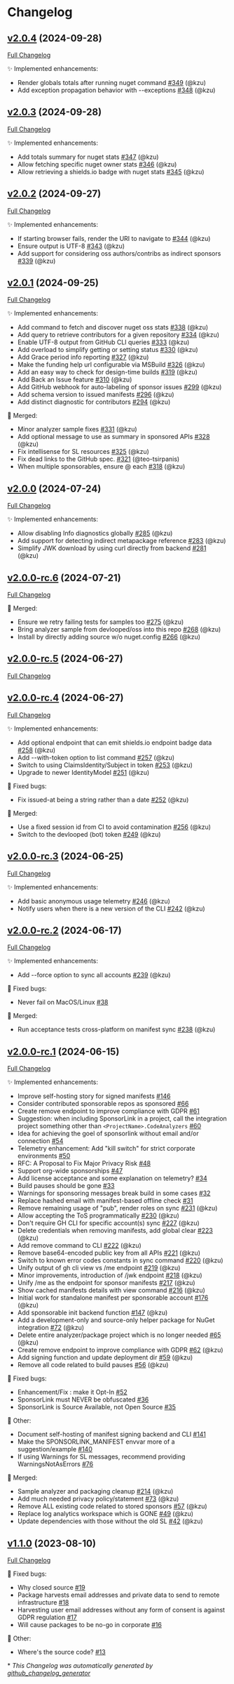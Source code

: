 # Changelog

## [v2.0.4](https://github.com/devlooped/SponsorLink/tree/v2.0.4) (2024-09-28)

[Full Changelog](https://github.com/devlooped/SponsorLink/compare/v2.0.3...v2.0.4)

:sparkles: Implemented enhancements:

- Render globals totals after running nuget command [\#349](https://github.com/devlooped/SponsorLink/pull/349) (@kzu)
- Add exception propagation behavior with --exceptions [\#348](https://github.com/devlooped/SponsorLink/pull/348) (@kzu)

## [v2.0.3](https://github.com/devlooped/SponsorLink/tree/v2.0.3) (2024-09-28)

[Full Changelog](https://github.com/devlooped/SponsorLink/compare/v2.0.2...v2.0.3)

:sparkles: Implemented enhancements:

- Add totals summary for nuget stats [\#347](https://github.com/devlooped/SponsorLink/pull/347) (@kzu)
- Allow fetching specific nuget owner stats [\#346](https://github.com/devlooped/SponsorLink/pull/346) (@kzu)
- Allow retrieving a shields.io badge with nuget stats [\#345](https://github.com/devlooped/SponsorLink/pull/345) (@kzu)

## [v2.0.2](https://github.com/devlooped/SponsorLink/tree/v2.0.2) (2024-09-27)

[Full Changelog](https://github.com/devlooped/SponsorLink/compare/v2.0.1...v2.0.2)

:sparkles: Implemented enhancements:

- If starting browser fails, render the URI to navigate to [\#344](https://github.com/devlooped/SponsorLink/pull/344) (@kzu)
- Ensure output is UTF-8 [\#343](https://github.com/devlooped/SponsorLink/pull/343) (@kzu)
- Add support for considering oss authors/contribs as indirect sponsors [\#339](https://github.com/devlooped/SponsorLink/pull/339) (@kzu)

## [v2.0.1](https://github.com/devlooped/SponsorLink/tree/v2.0.1) (2024-09-25)

[Full Changelog](https://github.com/devlooped/SponsorLink/compare/v2.0.0...v2.0.1)

:sparkles: Implemented enhancements:

- Add command to fetch and discover nuget oss stats [\#338](https://github.com/devlooped/SponsorLink/pull/338) (@kzu)
- Add query to retrieve contributors for a given repository [\#334](https://github.com/devlooped/SponsorLink/pull/334) (@kzu)
- Enable UTF-8 output from GitHub CLI queries [\#333](https://github.com/devlooped/SponsorLink/pull/333) (@kzu)
- Add overload to simplify getting or setting status [\#330](https://github.com/devlooped/SponsorLink/pull/330) (@kzu)
- Add Grace period info reporting [\#327](https://github.com/devlooped/SponsorLink/pull/327) (@kzu)
- Make the funding help url configurable via MSBuild [\#326](https://github.com/devlooped/SponsorLink/pull/326) (@kzu)
- Add an easy way to check for design-time builds [\#319](https://github.com/devlooped/SponsorLink/pull/319) (@kzu)
- Add Back an Issue feature [\#310](https://github.com/devlooped/SponsorLink/pull/310) (@kzu)
- Add GitHub webhook for auto-labeling of sponsor issues [\#299](https://github.com/devlooped/SponsorLink/pull/299) (@kzu)
- Add schema version to issued manifests [\#296](https://github.com/devlooped/SponsorLink/pull/296) (@kzu)
- Add distinct diagnostic for contributors [\#294](https://github.com/devlooped/SponsorLink/pull/294) (@kzu)

:twisted_rightwards_arrows: Merged:

- Minor analyzer sample fixes [\#331](https://github.com/devlooped/SponsorLink/pull/331) (@kzu)
- Add optional message to use as summary in sponsored APIs [\#328](https://github.com/devlooped/SponsorLink/pull/328) (@kzu)
- Fix intellisense for SL resources [\#325](https://github.com/devlooped/SponsorLink/pull/325) (@kzu)
- Fix dead links to the GitHub spec. [\#321](https://github.com/devlooped/SponsorLink/pull/321) (@teo-tsirpanis)
- When multiple sponsorables, ensure @ each [\#318](https://github.com/devlooped/SponsorLink/pull/318) (@kzu)

## [v2.0.0](https://github.com/devlooped/SponsorLink/tree/v2.0.0) (2024-07-24)

[Full Changelog](https://github.com/devlooped/SponsorLink/compare/v2.0.0-rc.6...v2.0.0)

:sparkles: Implemented enhancements:

- Allow disabling Info diagnostics globally [\#285](https://github.com/devlooped/SponsorLink/pull/285) (@kzu)
- Add support for detecting indirect metapackage reference [\#283](https://github.com/devlooped/SponsorLink/pull/283) (@kzu)
- Simplify JWK download by using curl directly from backend [\#281](https://github.com/devlooped/SponsorLink/pull/281) (@kzu)

## [v2.0.0-rc.6](https://github.com/devlooped/SponsorLink/tree/v2.0.0-rc.6) (2024-07-21)

[Full Changelog](https://github.com/devlooped/SponsorLink/compare/v2.0.0-rc.5...v2.0.0-rc.6)

:twisted_rightwards_arrows: Merged:

- Ensure we retry failing tests for samples too [\#275](https://github.com/devlooped/SponsorLink/pull/275) (@kzu)
- Bring analyzer sample from devlooped/oss into this repo [\#268](https://github.com/devlooped/SponsorLink/pull/268) (@kzu)
- Install by directly adding source w/o nuget.config [\#266](https://github.com/devlooped/SponsorLink/pull/266) (@kzu)

## [v2.0.0-rc.5](https://github.com/devlooped/SponsorLink/tree/v2.0.0-rc.5) (2024-06-27)

[Full Changelog](https://github.com/devlooped/SponsorLink/compare/v2.0.0-rc.4...v2.0.0-rc.5)

## [v2.0.0-rc.4](https://github.com/devlooped/SponsorLink/tree/v2.0.0-rc.4) (2024-06-27)

[Full Changelog](https://github.com/devlooped/SponsorLink/compare/v2.0.0-rc.3...v2.0.0-rc.4)

:sparkles: Implemented enhancements:

- Add optional endpoint that can emit shields.io endpoint badge data [\#258](https://github.com/devlooped/SponsorLink/pull/258) (@kzu)
- Add --with-token option to list command [\#257](https://github.com/devlooped/SponsorLink/pull/257) (@kzu)
- Switch to using ClaimsIdentity/Subject in token [\#253](https://github.com/devlooped/SponsorLink/pull/253) (@kzu)
- Upgrade to newer IdentityModel [\#251](https://github.com/devlooped/SponsorLink/pull/251) (@kzu)

:bug: Fixed bugs:

- Fix issued-at being a string rather than a date [\#252](https://github.com/devlooped/SponsorLink/pull/252) (@kzu)

:twisted_rightwards_arrows: Merged:

- Use a fixed session id from CI to avoid contamination [\#256](https://github.com/devlooped/SponsorLink/pull/256) (@kzu)
- Switch to the devlooped \(bot\) token [\#249](https://github.com/devlooped/SponsorLink/pull/249) (@kzu)

## [v2.0.0-rc.3](https://github.com/devlooped/SponsorLink/tree/v2.0.0-rc.3) (2024-06-25)

[Full Changelog](https://github.com/devlooped/SponsorLink/compare/v2.0.0-rc.2...v2.0.0-rc.3)

:sparkles: Implemented enhancements:

- Add basic anonymous usage telemetry [\#246](https://github.com/devlooped/SponsorLink/pull/246) (@kzu)
- Notify users when there is a new version of the CLI [\#242](https://github.com/devlooped/SponsorLink/pull/242) (@kzu)

## [v2.0.0-rc.2](https://github.com/devlooped/SponsorLink/tree/v2.0.0-rc.2) (2024-06-17)

[Full Changelog](https://github.com/devlooped/SponsorLink/compare/v2.0.0-rc.1...v2.0.0-rc.2)

:sparkles: Implemented enhancements:

- Add --force option to sync all accounts [\#239](https://github.com/devlooped/SponsorLink/pull/239) (@kzu)

:bug: Fixed bugs:

- Never fail on MacOS/Linux [\#38](https://github.com/devlooped/SponsorLink/issues/38)

:twisted_rightwards_arrows: Merged:

- Run acceptance tests cross-platform on manifest sync [\#238](https://github.com/devlooped/SponsorLink/pull/238) (@kzu)

## [v2.0.0-rc.1](https://github.com/devlooped/SponsorLink/tree/v2.0.0-rc.1) (2024-06-15)

[Full Changelog](https://github.com/devlooped/SponsorLink/compare/v1.1.0...v2.0.0-rc.1)

:sparkles: Implemented enhancements:

- Improve self-hosting story for signed manifests [\#146](https://github.com/devlooped/SponsorLink/issues/146)
- Consider contributed sponsorable repos as sponsored [\#66](https://github.com/devlooped/SponsorLink/issues/66)
- Create remove endpoint to improve compliance with GDPR [\#61](https://github.com/devlooped/SponsorLink/issues/61)
- Suggestion: when including SponsorLink in a project, call the integration project something other than `<ProjectName>.CodeAnalyzers` [\#60](https://github.com/devlooped/SponsorLink/issues/60)
- Idea for achieving the goel of sponsorlink without email and/or connection [\#54](https://github.com/devlooped/SponsorLink/issues/54)
- Telemetry enhancement: Add "kill switch" for strict corporate environments [\#50](https://github.com/devlooped/SponsorLink/issues/50)
- RFC: A Proposal to Fix Major Privacy Risk [\#48](https://github.com/devlooped/SponsorLink/issues/48)
- Support org-wide sponsorships [\#47](https://github.com/devlooped/SponsorLink/issues/47)
- Add license acceptance and some explanation on telemetry? [\#34](https://github.com/devlooped/SponsorLink/issues/34)
- Build pauses should be gone [\#33](https://github.com/devlooped/SponsorLink/issues/33)
- Warnings for sponsoring messages break build in some cases [\#32](https://github.com/devlooped/SponsorLink/issues/32)
- Replace hashed email with manifest-based offline check [\#31](https://github.com/devlooped/SponsorLink/issues/31)
- Remove remaining usage of "pub", render roles on sync [\#231](https://github.com/devlooped/SponsorLink/pull/231) (@kzu)
- Allow accepting the ToS programmatically [\#230](https://github.com/devlooped/SponsorLink/pull/230) (@kzu)
- Don't require GH CLI for specific account\(s\) sync [\#227](https://github.com/devlooped/SponsorLink/pull/227) (@kzu)
- Delete credentials when removing manifests, add global clear [\#223](https://github.com/devlooped/SponsorLink/pull/223) (@kzu)
- Add remove command to CLI [\#222](https://github.com/devlooped/SponsorLink/pull/222) (@kzu)
- Remove base64-encoded public key from all APIs [\#221](https://github.com/devlooped/SponsorLink/pull/221) (@kzu)
- Switch to known error codes constants in sync command [\#220](https://github.com/devlooped/SponsorLink/pull/220) (@kzu)
- Unify output of gh cli view vs /me endpoint [\#219](https://github.com/devlooped/SponsorLink/pull/219) (@kzu)
- Minor improvements, introduction of /jwk endpoint [\#218](https://github.com/devlooped/SponsorLink/pull/218) (@kzu)
- Unify /me as the endpoint for sponsor manifests [\#217](https://github.com/devlooped/SponsorLink/pull/217) (@kzu)
- Show cached manifests details with view command [\#216](https://github.com/devlooped/SponsorLink/pull/216) (@kzu)
- Initial work for standalone manifest per sponsorable account [\#176](https://github.com/devlooped/SponsorLink/pull/176) (@kzu)
- Add sponsorable init backend function [\#147](https://github.com/devlooped/SponsorLink/pull/147) (@kzu)
- Add a development-only and source-only helper package for NuGet integration [\#72](https://github.com/devlooped/SponsorLink/pull/72) (@kzu)
- Delete entire analyzer/package project which is no longer needed [\#65](https://github.com/devlooped/SponsorLink/pull/65) (@kzu)
- Create remove endpoint to improve compliance with GDPR [\#62](https://github.com/devlooped/SponsorLink/pull/62) (@kzu)
- Add signing function and update deployment dir [\#59](https://github.com/devlooped/SponsorLink/pull/59) (@kzu)
- Remove all code related to build pauses [\#56](https://github.com/devlooped/SponsorLink/pull/56) (@kzu)

:bug: Fixed bugs:

- Enhancement/Fix : make it Opt-In [\#52](https://github.com/devlooped/SponsorLink/issues/52)
- SponsorLink must NEVER be obfuscated [\#36](https://github.com/devlooped/SponsorLink/issues/36)
- SponsorLink is Source Available, not Open Source [\#35](https://github.com/devlooped/SponsorLink/issues/35)

:hammer: Other:

- Document self-hosting of manifest signing backend and CLI [\#141](https://github.com/devlooped/SponsorLink/issues/141)
- Make the SPONSORLINK\_MANIFEST envvar more of a suggestion/example [\#140](https://github.com/devlooped/SponsorLink/issues/140)
- If using Warnings for SL messages, recommend providing WarningsNotAsErrors  [\#76](https://github.com/devlooped/SponsorLink/issues/76)

:twisted_rightwards_arrows: Merged:

- Sample analyzer and packaging cleanup [\#214](https://github.com/devlooped/SponsorLink/pull/214) (@kzu)
- Add much needed privacy policy/statement [\#73](https://github.com/devlooped/SponsorLink/pull/73) (@kzu)
- Remove ALL existing code related to stored sponsors [\#57](https://github.com/devlooped/SponsorLink/pull/57) (@kzu)
- Replace log analytics workspace which is GONE [\#49](https://github.com/devlooped/SponsorLink/pull/49) (@kzu)
- Update dependencies with those without the old SL [\#42](https://github.com/devlooped/SponsorLink/pull/42) (@kzu)

## [v1.1.0](https://github.com/devlooped/SponsorLink/tree/v1.1.0) (2023-08-10)

[Full Changelog](https://github.com/devlooped/SponsorLink/compare/78ce0ad6fd4eee935c4dc5dfc7ab792e1e30a2d2...v1.1.0)

:bug: Fixed bugs:

- Why closed source [\#19](https://github.com/devlooped/SponsorLink/issues/19)
- Package harvests email addresses and private data to send to remote infrastructure [\#18](https://github.com/devlooped/SponsorLink/issues/18)
- Harvesting user email addresses without any form of consent is against GDPR regulation [\#17](https://github.com/devlooped/SponsorLink/issues/17)
- Will cause packages to be no-go in corporate  [\#16](https://github.com/devlooped/SponsorLink/issues/16)

:hammer: Other:

- Where's the source code? [\#13](https://github.com/devlooped/SponsorLink/issues/13)



\* *This Changelog was automatically generated by [github_changelog_generator](https://github.com/github-changelog-generator/github-changelog-generator)*
